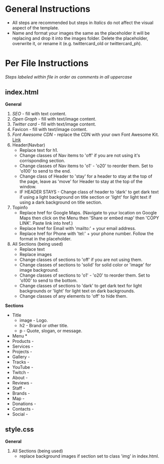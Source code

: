 # General Instructions

* All steps are recommended but steps in *Italics* do not affect the visual aspect of the template.
* Name and format your images the same as the placeholder it will be replacing and drop it into the images folder. Delete the placeholder, overwrite it, or rename it (e.g. twittercard_old or twittercard_ph).

# Per File Instructions

*Steps labeled within file in order as comments in all uppercase*

## index.html

**General**
1. *SEO* - fill with text content.
2. *Open Graph* - fill with text/image content.
3. *Twitter card* - fill with text/image content.
4. Favicon - fill with text/image content.
5. *Font Awesome CDN* - replace the CDN with your own Font Awesome Kit. [Link](https://fontawesome.com/)
6. Header(Navbar)
    * Replace text for h1.
    * Change classes of Nav items to 'off' if you are not using it's corrisponding section.
    * Change classes of Nav items to 'o1' - 'o20' to reorder them. Set to 'o100' to send to the end.
    * Change class of Header to 'stay' for a header to stay at the top of the page, leave as 'move' for Header to stay at the top of the window.
    * IF HEADER STAYS - Change class of header to 'dark' to get dark text if using a light background on title section or 'light' for light text if using a dark background on title section.
7. Topinfo
    * Replace href for Google Maps. (Navigate to your location on Google Maps then click on the Menu then 'Share or embed map' then 'COPY LINK'. Paste link into href.)
    * Replace href for Email with 'mailto:' + your email address.
    * Replace href for Phone with 'tel:' + your phone number. Follow the format in the placeholder.
8. All Sections (being used)
    * Replace text
    * Replace images
    * Change classes of sections to 'off' if you are not using them.
    * Change classes of sections to 'solid' for solid color or 'image' for image background.
    * Change classes of sections to 'o1' - 'o20' to reorder them. Set to 'o100' to send to the bottom.
    * Change classes of sections to 'dark' to get dark text for light backgrounds or 'light' for light text on dark backgrounds.
    * Change classes of any elements to 'off' to hide them.

**Sections**
* Title
    * image - Logo.
    * h2 - Brand or other title.
    * p - Quote, slogan, or message.
* Menu
    * 
* Products - 
* Services - 
* Projects - 
* Gallery - 
* Tracks - 
* YouTube - 
* Twitch - 
* About - 
* Reviews - 
* Staff - 
* Brands - 
* Map - 
* Donations - 
* Contacts - 
* Social - 

## style.css

**General**
1. All Sections (being used)
    * replace background images if section set to class 'img' in index.html.